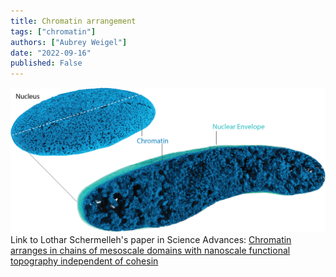 ```yaml
---
title: Chromatin arrangement
tags: ["chromatin"]
authors: ["Aubrey Weigel"]
date: "2022-09-16"
published: False
---
```

![Chromatin](../assets/chromatin.png)
Link to Lothar Schermelleh's paper in Science Advances: [Chromatin arranges in chains of mesoscale domains with nanoscale functional topography independent of cohesin](https://www.science.org/doi/10.1126/sciadv.aba8811)
